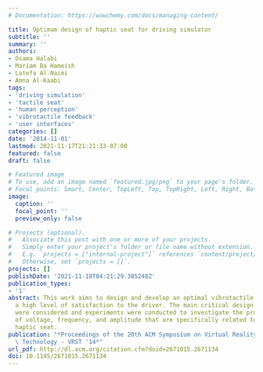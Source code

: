 ```yaml
---
# Documentation: https://wowchemy.com/docs/managing-content/

title: Optimum design of haptic seat for driving simulator
subtitle: ''
summary: ''
authors:
- Osama Halabi
- Mariam Ba Hameish
- Latefa Al-Naimi
- Amna Al-Kaabi
tags:
- 'driving simulation'
- 'tactile seat'
- 'human perception'
- 'vibrotactile feedback'
- 'user interfaces'
categories: []
date: '2014-11-01'
lastmod: 2021-11-17T21:21:33-07:00
featured: false
draft: false

# Featured image
# To use, add an image named `featured.jpg/png` to your page's folder.
# Focal points: Smart, Center, TopLeft, Top, TopRight, Left, Right, BottomLeft, Bottom, BottomRight.
image:
  caption: ''
  focal_point: ''
  preview_only: false

# Projects (optional).
#   Associate this post with one or more of your projects.
#   Simply enter your project's folder or file name without extension.
#   E.g. `projects = ["internal-project"]` references `content/project/deep-learning/index.md`.
#   Otherwise, set `projects = []`.
projects: []
publishDate: '2021-11-18T04:21:29.385248Z'
publication_types:
- '1'
abstract: This work aims to design and develop an optimal vibrotactile seat to provide
  a high level of satisfaction to the driver. The main critical design parameters
  were considered and experiments were conducted to investigate the proper values
  of voltage, frequency, and amplitude that are specifically related to the developed
  haptic seat.
publication: "*Proceedings of the 20th ACM Symposium on Virtual Reality Software and\
  \ Technology - VRST '14*"
url_pdf: http://dl.acm.org/citation.cfm?doid=2671015.2671134
doi: 10.1145/2671015.2671134
---
```


